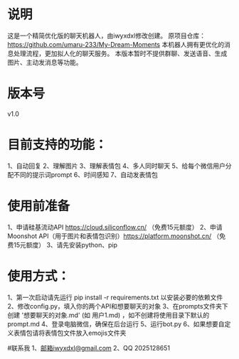 # 说明
这是一个精简优化版的聊天机器人，由iwyxdxl修改创建。
原项目仓库：https://github.com/umaru-233/My-Dream-Moments
本机器人拥有更优化的消息处理流程，更加拟人化的聊天服务。
本版本暂时不提供群聊、发送语音、生成图片、主动发消息等功能。

# 版本号
v1.0

# 目前支持的功能：
1、自动回复
2、理解图片
3、理解表情包
4、多人同时聊天
5、给每个微信用户分配不同的提示词prompt
6、时间感知
7、自动发表情包

# 使用前准备
1、申请硅基流动API https://cloud.siliconflow.cn/ （免费15元额度）
2、申请Moonshot API（用于图片和表情包识别）https://platform.moonshot.cn/ （免费15元额度）
3、请先安装python、pip

# 使用方式：
1、第一次启动请先运行 pip install -r requirements.txt 以安装必要的依赖文件
2、修改config.py，填入你的两个API和想要聊天的对象
3、在prompts文件夹下创建 '想要聊天的对象.md' (如 用户1.md) ，如不创建将使用目录下默认的 prompt.md
4、登录电脑微信，确保在后台运行
5、运行bot.py
6、如果想要自定义表情包请将表情包文件放入emojis文件夹

#联系我
1、邮箱iwyxdxl@gmail.com
2、QQ 2025128651
